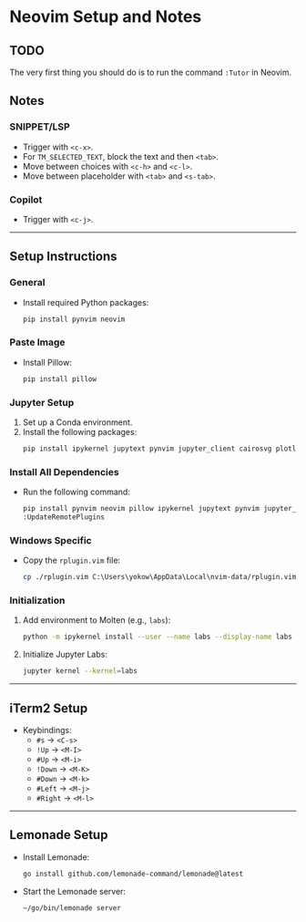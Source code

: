 # Neovim Setup and Notes

## TODO

The very first thing you should do is to run the command `:Tutor` in Neovim.

## Notes

### SNIPPET/LSP

- Trigger with `<c-x>`.
- For `TM_SELECTED_TEXT`, block the text and then `<tab>`.
- Move between choices with `<c-h>` and `<c-l>`.
- Move between placeholder with `<tab>` and `<s-tab>`.

### Copilot

- Trigger with `<c-j>`.

---

## Setup Instructions

### General

- Install required Python packages:
  ```bash
  pip install pynvim neovim
  ```

### Paste Image

- Install Pillow:
  ```bash
  pip install pillow
  ```

### Jupyter Setup

1. Set up a Conda environment.
2. Install the following packages:
   ```bash
   pip install ipykernel jupytext pynvim jupyter_client cairosvg plotly kaleido pyperclip nbformat
   ```

### Install All Dependencies

- Run the following command:
  ```bash
  pip install pynvim neovim pillow ipykernel jupytext pynvim jupyter_client cairosvg plotly kaleido pyperclip nbformat
  :UpdateRemotePlugins
  ```

### Windows Specific

- Copy the `rplugin.vim` file:
  ```bash
  cp ./rplugin.vim C:\Users\yokow\AppData\Local\nvim-data/rplugin.vim
  ```

### Initialization

1. Add environment to Molten (e.g., `labs`):
   ```bash
   python -m ipykernel install --user --name labs --display-name labs
   ```
2. Initialize Jupyter Labs:
   ```bash
   jupyter kernel --kernel=labs
   ```

---

## iTerm2 Setup

- Keybindings:
  - `#s` -> `<C-s>`
  - `!Up` -> `<M-I>`
  - `#Up` -> `<M-i>`
  - `!Down` -> `<M-K>`
  - `#Down` -> `<M-k>`
  - `#Left` -> `<M-j>`
  - `#Right` -> `<M-l>`

---

## Lemonade Setup

- Install Lemonade:
  ```bash
  go install github.com/lemonade-command/lemonade@latest
  ```
- Start the Lemonade server:
  ```bash
  ~/go/bin/lemonade server
  ```
